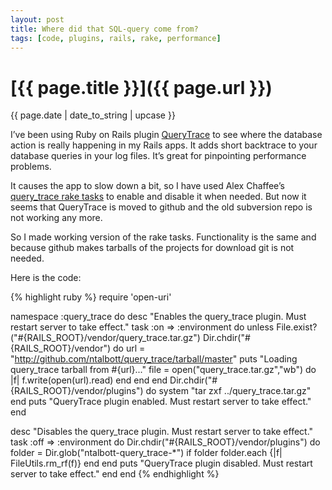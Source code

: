 ```yaml
---
layout: post
title: Where did that SQL-query come from?
tags: [code, plugins, rails, rake, performance]
---
```


# [{{ page.title }}]({{ page.url }})

<div class="post_information">
  {{ page.date | date_to_string | upcase }}
</div>

I’ve been using Ruby on Rails plugin [QueryTrace](http://terralien.com/projects/querytrace/) to see where the database action is really happening in my Rails apps. It adds short backtrace to your database queries in your log files. It’s great for pinpointing performance problems.

It causes the app to slow down a bit, so I have used Alex Chaffee’s [query_trace rake tasks](http://pivots.pivotallabs.com/users/alex/blog/articles/300-rake-query-trace) to enable and disable it when needed. But now it seems that QueryTrace is moved to github and the old subversion repo is not working any more.

So I made working version of the rake tasks. Functionality is the same and because github makes tarballs of the projects for download git is not needed.

Here is the code:

{% highlight ruby %}
require 'open-uri'

namespace :query_trace do
  desc "Enables the query_trace plugin. Must restart server to take effect."
  task :on => :environment do
    unless File.exist?("#{RAILS_ROOT}/vendor/query_trace.tar.gz")
      Dir.chdir("#{RAILS_ROOT}/vendor") do
        url = "http://github.com/ntalbott/query_trace/tarball/master"
        puts "Loading query_trace tarball from #{url}..."
        file = open("query_trace.tar.gz","wb") do |f|
          f.write(open(url).read)
        end
      end
    end
    Dir.chdir("#{RAILS_ROOT}/vendor/plugins") do
      system "tar zxf ../query_trace.tar.gz"
    end
    puts "QueryTrace plugin enabled. Must restart server to take effect."
  end


  desc "Disables the query_trace plugin. Must restart server to take effect."
  task :off => :environment do
    Dir.chdir("#{RAILS_ROOT}/vendor/plugins") do
      folder = Dir.glob("ntalbott-query_trace-*")
      if folder
        folder.each {|f| FileUtils.rm_rf(f)}
      end
    end
    puts "QueryTrace plugin disabled. Must restart server to take effect."
  end
end
{% endhighlight %}

